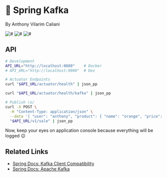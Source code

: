 # 🍃 Spring Kafka
By Anthony Vilarim Caliani

![#](https://img.shields.io/badge/license-MIT-blue.svg) ![#](https://img.shields.io/badge/java-11-red.svg) ![#](https://img.shields.io/badge/spring--boot-2.4.5-green.svg)

## API
```sh
# Development
API_URL="http://localhost:8080"    # Docker
# API_URL="http://localhost:9000"  # Dev

# Actuator Endpoints
curl "$API_URL/actuator/health" | json_pp

curl "$API_URL/actuator/health/kafka" | json_pp

# Publish \o/
curl -X POST \
  -H "Content-Type: application/json" \
  --data '{ "user": "anthony", "product": { "name": "orange", "price": 0.99 }, "quantity": 16 }' \
  "$API_URL/v1/sale" | json_pp
```

Now, keep your eyes on application console because everything will be logged 😉

## Related Links
- [Spring Docs: Kafka Client Compatibility](https://spring.io/projects/spring-kafka)
- [Spring Docs: Apache Kafka](https://docs.spring.io/spring-boot/docs/current/reference/html/boot-features-messaging.html#boot-features-kafka)
